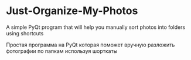 # Just-Organize-My-Photos
A simple PyQt program that will help you manually sort photos into folders using shortcuts

Простая программа на PyQt которая поможет вручную разложить фотографии по папкам используя шорткаты
